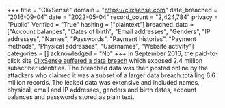+++
title = "ClixSense"
domain = "https://clixsense.com"
date_breached = "2016-09-04"
date = "2022-05-04"
record_count = "2,424,784"
privacy = "Public"
Verified = "True"
hashing = ["plaintext"]
breached_data = ["Account balances", "Dates of birth", "Email addresses", "Genders", "IP addresses", "Names", "Passwords", "Payment histories", "Payment methods", "Physical addresses", "Usernames", "Website activity"]
categories = []
acknowledged = "No"
+++
In September 2016, the paid-to-click site <a href="http://cybercashworldwide.com/clixsense-has-been-hacked" target="_blank" rel="noopener">ClixSense suffered a data breach</a> which exposed 2.4 million subscriber identities. The breached data was then posted online by the attackers who claimed it was a subset of a larger data breach totalling 6.6 million records. The leaked data was extensive and included names, physical, email and IP addresses, genders and birth dates, account balances and passwords stored as plain text.
